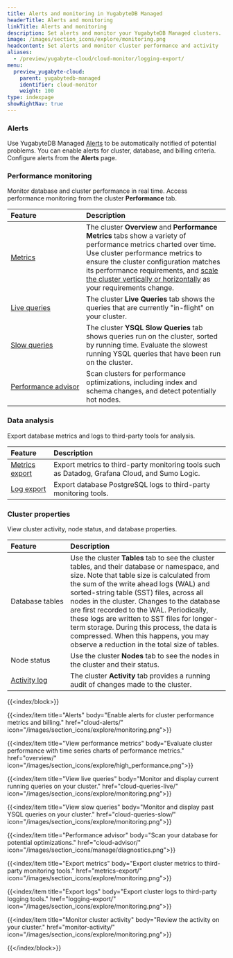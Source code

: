 ```yaml
---
title: Alerts and monitoring in YugabyteDB Managed
headerTitle: Alerts and monitoring
linkTitle: Alerts and monitoring
description: Set alerts and monitor your YugabyteDB Managed clusters.
image: /images/section_icons/explore/monitoring.png
headcontent: Set alerts and monitor cluster performance and activity
aliases:
  - /preview/yugabyte-cloud/cloud-monitor/logging-export/
menu:
  preview_yugabyte-cloud:
    parent: yugabytedb-managed
    identifier: cloud-monitor
    weight: 100
type: indexpage
showRightNav: true
---
```


### Alerts

Use YugabyteDB Managed [Alerts](cloud-alerts/) to be automatically notified of potential problems. You can enable alerts for cluster, database, and billing criteria. Configure alerts from the **Alerts** page.

### Performance monitoring

Monitor database and cluster performance in real time. Access performance monitoring from the cluster **Performance** tab.

| Feature | Description |
| :--- | :--- |
| [Metrics](overview/) | The cluster **Overview** and **Performance Metrics** tabs show a variety of performance metrics charted over time. Use cluster performance metrics to ensure the cluster configuration matches its performance requirements, and [scale the cluster vertically or horizontally](../cloud-clusters/configure-clusters/) as your requirements change. |
| [Live queries](cloud-queries-live/) | The cluster **Live Queries** tab shows the queries that are currently "in-flight" on your cluster. |
| [Slow queries](cloud-queries-slow/) | The cluster **YSQL Slow  Queries** tab shows queries run on the cluster, sorted by running time. Evaluate the slowest running YSQL queries that have been run on the cluster. |
| [Performance&nbsp;advisor](cloud-advisor/) | Scan clusters for performance optimizations, including index and schema changes, and detect potentially hot nodes. |

### Data analysis

Export database metrics and logs to third-party tools for analysis.

| Feature | Description |
| :--- | :--- |
| [Metrics export](metrics-export/) | Export metrics to third-party monitoring tools such as Datadog, Grafana Cloud, and Sumo Logic. |
| [Log export](logging-export/) | Export database PostgreSQL logs to third-party monitoring tools. |

### Cluster properties

View cluster activity, node status, and database properties.

| Feature | Description |
| :--- | :--- |
| Database&nbsp;tables | Use the cluster **Tables** tab to see the cluster tables, and their database or namespace, and size. Note that table size is calculated from the sum of the write ahead logs (WAL) and sorted-string table (SST) files, across all nodes in the cluster. Changes to the database are first recorded to the WAL. Periodically, these logs are written to SST files for longer-term storage. During this process, the data is compressed. When this happens, you may observe a reduction in the total size of tables. |
| Node status | Use the cluster **Nodes** tab to see the nodes in the cluster and their status. |
| [Activity log](monitor-activity/) | The cluster **Activity** tab provides a running audit of changes made to the cluster. |

{{<index/block>}}

  {{<index/item
    title="Alerts"
    body="Enable alerts for cluster performance metrics and billing."
    href="cloud-alerts/"
    icon="/images/section_icons/explore/monitoring.png">}}

  {{<index/item
    title="View performance metrics"
    body="Evaluate cluster performance with time series charts of performance metrics."
    href="overview/"
    icon="/images/section_icons/explore/high_performance.png">}}

  {{<index/item
    title="View live queries"
    body="Monitor and display current running queries on your cluster."
    href="cloud-queries-live/"
    icon="/images/section_icons/explore/monitoring.png">}}

  {{<index/item
    title="View slow queries"
    body="Monitor and display past YSQL queries on your cluster."
    href="cloud-queries-slow/"
    icon="/images/section_icons/explore/monitoring.png">}}

  {{<index/item
    title="Performance advisor"
    body="Scan your database for potential optimizations."
    href="cloud-advisor/"
    icon="/images/section_icons/manage/diagnostics.png">}}

  {{<index/item
    title="Export metrics"
    body="Export cluster metrics to third-party monitoring tools."
    href="metrics-export/"
    icon="/images/section_icons/explore/monitoring.png">}}

  {{<index/item
    title="Export logs"
    body="Export cluster logs to third-party logging tools."
    href="logging-export/"
    icon="/images/section_icons/explore/monitoring.png">}}

  {{<index/item
    title="Monitor cluster activity"
    body="Review the activity on your cluster."
    href="monitor-activity/"
    icon="/images/section_icons/explore/monitoring.png">}}

{{</index/block>}}
